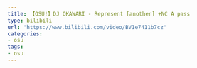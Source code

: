 ```yaml
---
title: 【OSU!】DJ OKAWARI - Represent [another] +NC A pass
type: bilibili
url: 'https://www.bilibili.com/video/BV1e7411b7cz'
categories:
- osu
tags:
- osu
---
```

